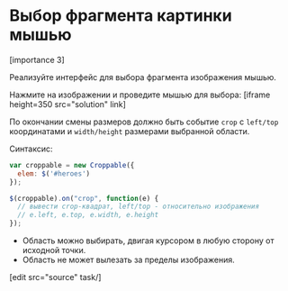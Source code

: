 # Выбор фрагмента картинки мышью

[importance 3]

Реализуйте интерфейс для выбора фрагмента изображения мышью. 

Нажмите на изображении и проведите мышью для выбора:
[iframe height=350 src="solution" link]

По окончании смены размеров должно быть событие `crop` c `left/top` координатами и `width/height` размерами выбранной области.

Синтаксис:

```js
var croppable = new Croppable({
  elem: $('#heroes')
});

$(croppable).on("crop", function(e) {
  // вывести crop-квадрат, left/top - относительно изображения
  // e.left, e.top, e.width, e.height
});
```

<ul>
<li>Область можно выбирать, двигая курсором в любую сторону от исходной точки.</li>
<li>Область не может вылезать за пределы изображения.</li>
</ul>

[edit src="source" task/]

